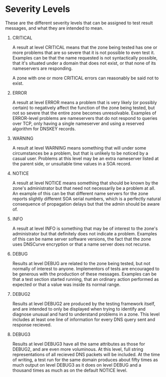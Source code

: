 # Severity Levels

These are the different severity levels that can be assigned to test result messages, and what they are intended to mean.

1. CRITICAL

    A result at level CRITICAL means that the zone being tested has one or more problems that are so severe that it is not possible to even test it. Examples can be that the name requested is not syntactically possible, that it's situated under a domain that does not exist, or that none of its nameservers are responding.
    
    A zone with one or more CRITICAL errors can reasonably be said not to exist.

2. ERROR

    A result at level ERROR means a problem that is very likely (or possibly certain) to negatively affect the function of the zone being tested, but not so severe that the entire zone becomes unresolvable. Examples of ERROR-level problems are nameservers that do not respond to queries over TCP, only having a single nameserver and using a reserved algorithm for DNSKEY records.

3. WARNING

    A result at level WARNING means something that will under some circumstances be a problem, but that is unlikely to be noticed by a casual user. Problems at this level may be an extra nameserver listed at the parent side, or unsuitable time values in a SOA record.

4. NOTICE

    A result at level NOTICE means something that should be known by the zone's administrator but that need not necessarily be a problem at all. An example of this can be that different name servers for the zone reports slightly different SOA serial numbers, which is a perfectly natural consequence of propagation delays but that the admin should be aware of.

5. INFO

    A result at level INFO is something that may be of interest to the zone's administrator but that definitely does not indicate a problem. Examples of this can be name server software versions, the fact that the zone uses DNSCurve encryption or that a name server does not recurse.

6. DEBUG

    Results at level DEBUG are related to the zone being tested, but not normally of interest to anyone. Implementors of tests are encouraged to be generous with the production of these messages. Examples can be that a test section started running, that an ordinary action performed as expected or that a value was inside its normal range.

7. DEBUG2

    Results at level DEBUG2 are produced by the testing framework itself, and are intended to only be displayed when trying to identify and diagnose unusual and hard to understand problems in a zone. This level includes at least one line of information for every DNS query sent and response recieved.

8. DEBUG3

    Results at level DEBUG3 have all the same attributes as those for DEBUG2, and are even more voluminous. At this level, full string representations of all recieved DNS packets will be included. At the time of writing, a test run for the same domain produces about fifty times as much output on level DEBUG3 as it does on level DEBUG and a thousand times as much as on the default NOTICE level.
